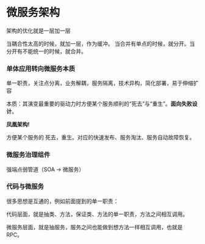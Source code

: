 # 微服务架构

架构的优化就是一层加一层

当耦合性太高的时候，就加一层，作为缓冲。 当合并有单点的时候，就分开。当分开有不能统一的时候，就合并。

### 单体应用转向微服务本质

单一职责，关注点分离，业务解耦，服务隔离，技术异构，简化部署，易于伸缩扩容

本质：其演变最重要的驱动力时方便某个服务顺利的“死去”与“重生”。**面向失败设计**。

**凤凰架构!**

方便某个服务的 死去，重生。对应的快速发布、服务淘汰、服务自动故障恢复。

### 微服务治理组件

强端点弱管道（SOA -> 微服务）

### 代码与微服务

很多思想是互通的，例如前面提到的单一职责：

代码层面，就是抽类、方法，保证类、方法的单一职责，方法之间相互调用。

微服务层面，就是抽服务，服务之间也能做到想方法一样相互调用，也就是 RPC。


